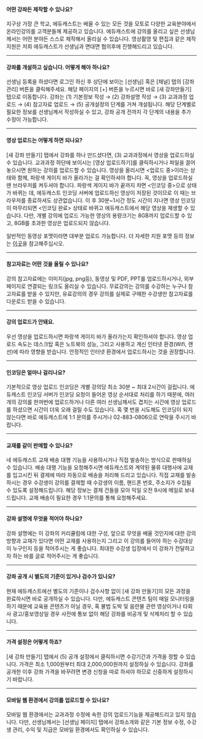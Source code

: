 #### 어떤 강좌든 제작할 수 있나요?

지구상 가장 큰 학교, 에듀캐스트는 배울 수 있는 모든 것을 모토로 다양한 교육분야에서 온라인강의를 고객분들께 제공하고 있습니다. 에듀캐스트에 강의를 올리고 싶은 선생님께서는 어떤 분야든 스스로 제작해서 올리실 수 있습니다. 영상촬영 및 편집과 같은 제작지원은 저희 에듀캐스트가 선생님과 면대면 협의후에 진행해드리고 있습니다.

---

#### 강좌를 개설하고 싶습니다. 어떻게 해야 하나요?

선생님 등록을 하셨다면 로그인 하신 후 상단에 보이는 [선생님] 혹은 [채널] 탭의 [강좌 관리] 버튼을 클릭해주세요. 해당 페이지의 [+] 버튼을 누르시면 바로 [새 강좌만들기] 탭으로 이동합니다. 강좌는 (1) 기본정보 작성 → (2) 강좌설명 작성 → (3) 교과과정 업로드 → (4) 참고자료 업로드 → (5) 공개설정의 단계를 거쳐 개설됩니다. 해당 단계별로 필요한 정보를 선생님께서 작성하실 수 있고, 강좌 공개 전까지 각 단계의 내용을 추가 수정이 가능합니다.

---

#### 영상 업로드는 어떻게 하면 되나요?

[새 강좌 만들기] 탭에서 강좌를 하나 만드셨다면, (3) 교과과정에서 영상을 업로드하실 수 있습니다. 교과과정 하단에 보이시는 [영상 업로드하기]를 클릭하시거나 파일을 끌어놓으시면 원하는 강의를 업로드할 수 있습니다. 영상을 올리시면 <업로드 중>이라는 상태와 함께, 파랑색 게이지 바가 올라가는 걸 확인하셔야 합니다. 꼭, 영상을 업로드하실 땐 브라우저를 켜두셔야 합니다. 파랑색 게이지 바가 끝까지 차면 <인코딩 중>으로 상태가 바뀌는 데, 에듀캐스트 인코딩 서버에 업로드하신 영상이 저장된 것이므로 이 때는 브라우저를 종료하셔도 상관없습니다. 이 후 30분~1시간 정도 시간이 지나면 영상 인코딩이 마무리되면 <인코딩 완료> 상태로 바뀌고 에듀캐스트에서 해당 영상을 재생할 수 있습니다. 다만, 개별 강의에 업로드 가능한 영상의 용량크기는 8GB까지 업로드할 수 있고, 8GB를 초과한 영상은 업로드되지 않습니다.

일반적인 동영상 포맷이라면 대부분 업로드 가능합니다. 더 자세한 지원 포맷 등의 정보는 [이곳](https://azure.microsoft.com/en-us/documentation/articles/media-services-media-encoder-standard-formats/)을 참고해주십시오.

---

#### 참고자료는 어떤 것을 올릴 수 있나요?

강의 참고자료에는 이미지(jpg, png등), 동영상 및 PDF, PPT를 업로드하시거나, 외부 페이지로 연결되는 링크도 올리실 수 있습니다. 무료강의는 강의를 수강하는 누구나 참고자료를 받을 수 있지만, 유료강의의 경우 강의를 실제로 구매한 수강생만 참고자료를 다운로드 받을 수 있습니다.

---

#### 강의 업로드가 안돼요.

우선 영상을 업로드하시면 파랑색 게이지 바가 올라가는지 확인하셔야 합니다. 영상 업로드 속도는 데스크탑 혹은 노트북의 성능, 그리고 사용하고 계신 인터넷 환경(Wifi, 랜선)에 따라 영향을 받습니다. 안정적인 인터넷 환경에서 업로드하시는 것을 권장합니다.

---

#### 인코딩은 얼마나 걸리나요?

기본적으로 영상 업로드 인코딩은 개별 강의당 최소 30분 ~ 최대 2시간이 걸립니다. 에듀캐스트 인코딩 서버가 인코딩 요청이 들어온 영상 순서대로 처리를 하기 때문에, 여러 개의 강의를 한꺼번에 업로드하거나 다른 여러 선생님께서도 겹치는 시간에 영상 업로드를 하셨으면 시간이 더욱 오래 걸릴 수도 있습니다. 혹 몇 번을 시도해도 인코딩이 되지 않는다면 바로 에듀캐스트에 1:1 문의를 주시거나 02-883-0806으로 연락을 주시기 바랍니다.

---

#### 교재를 같이 판매할 수 있나요?

네 에듀캐스트 교재 배송 대행 기능을 사용하시거나 직접 발송하는 방식으로 판매하실 수 있습니다. 배송 대행 기능을 요청해주시면 에듀캐스트와 계약된 물류 대행사에 교재를 입고시킨 뒤 결제에 따라 자동으로 배송을 처리해 드리고 있습니다. 직접 교재를 발송하시는 경우 수강생이 강의를 결제할 때 수강생의 이름, 핸드폰 번호, 주소지가 수집될 수 있도록 설정해드립니다. 해당 정보는 결제 건들을 모아 익일 오전 9시에 메일로 보내드립니다. 교재 배송이 필요한 경우 1:1문의를 통해 요청해주세요.

---

#### 강좌 설명에 무엇을 적어야 하나요?

강좌 설명에는 이 강좌의 커리큘럼에 대한 구성, 앞으로 무엇을 배울 것인지에 대한 강의 방향과 교재가 있다면 어떤 교재를 사용하는지 그리고 이 강의를 들어야 하는 수강대상이 누구인지 등을 적어주시는 게 좋습니다. 최대한 수강생 입장에서 이 강좌가 전달하고자 하는 바를 글로 적어주시는 게 좋습니다.

---

#### 강좌 공개 시 별도의 기준이 있거나 검수가 있나요?

현재 에듀캐스트에선 별도의 기준이나 검수사항 없이 [새 강좌 만들기]의 모든 과정을 완료하시면 바로 공개하실 수 있습니다. 다만, 에듀캐스트 콘텐츠 팀이 매일 모니터링을 하기 때문에 교육용 콘텐츠가 아닐 경우, 혹 불법 도박 및 음란물 관련 영상이거나 타회사 광고/홍보영상일 경우 사전에 통보 없이 해당 강좌를 비공개 및 삭제처리 할 수 있습니다.

---

#### 가격 설정은 어떻게 하죠?

[새 강좌 만들기] 탭에서 (5) 공개 설정에서 클릭하시면 수강기간과 가격을 정할 수 있습니다. 가격은 최소 1,000원부터 최대 2,000,000원까지 설정하실 수 있습니다. 강좌를 공개한 이후 강좌 가격을 바꾸려면 변경 신청을 따로 하셔야 하므로 신중하게 설정하시기 바랍니다.

---

#### 모바일 웹 환경에서 강의를 업로드할 수 있나요?

모바일 웹 환경에서는 교과과정 수정에 속한 강의 업로드기능을 제공해드리고 있지 않습니다. 다만, 선생님께서는 [선생님 페이지] 탭에서 강좌소개와 같은 기본 정보 수정, 수강생 관리, 수익 및 지급은 모바일 환경에서도 확인하실 수 있습니다.
